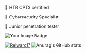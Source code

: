💎 HTB CPTS certified

💎 Cybersecurity Specialist

💎 Junior penetration tester

<img src="https://tryhackme-badges.s3.amazonaws.com/suljov.png" alt="Your Image Badge" />

[ ![Relwarc17](https://www.hackthebox.eu/badge/image/42767)](https://www.hackthebox.eu/home/users/profile/42767)
![Anurag's GitHub stats](https://github-readme-stats.vercel.app/api?username=suljov&show_icons=true&theme=dracula)


